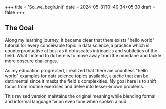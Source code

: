 +++
title = 'So_we_begin.init'
date = 2024-05-31T01:40:34+05:30
draft = false
+++

## The Goal
Along my learning journey, it became clear that there exists "hello world" tutorial for every conceivable topic in data science, a practice which is counterproductive at best as it obfuscates intricacies and subtleties of the field. What I intend to do here is to move away from the mundane and tackle more obscure challenges. 

As my education progressed, I realized that there are countless "hello world" examples for data science topics available, a tactic that can be detrimental since it masks the field's complexities. My goal here is to shift focus from routine exercises and delve into lesser-known problems.

This revised version maintains the original meaning while blending formal and informal language for an even tone when spoken aloud.

